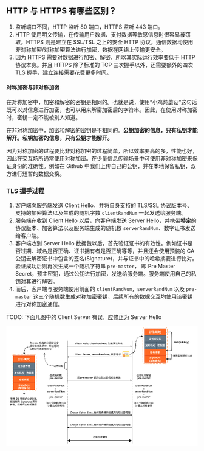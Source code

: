 

## HTTP 与 HTTPS 有哪些区别？

1. 监听端口不同，HTTP 监听 80 端口，HTTPS 监听 443 端口。
2. HTTP 使用明文传输，在传输用户数据、支付数据等敏感信息时很容易被窃取。HTTPS 则是建立在 SSL/TSL 之上的安全 HTTP 协议，通信数据均使用非对称加密/对称加密算法进行加密，数据在网络上传输更安全。
3. 因为 HTTPS 需要对数据进行加密、解密，所以其实际运行效率要低于 HTTP 协议本身。并且 HTTPS 除了标准的 TCP 三次握手以外，还需要额外的四次 TLS 握手，建立连接需要花费更多时间。


#### 对称加密与非对称加密

在对称加密中，加密和解密的密钥是相同的。也就是说，使⽤“⼩鸡炖蘑菇”这句话既可以对信息进⾏加密，也可以⽤来解密加密后的字符串。因此，在使⽤对称加密时，密钥⼀定不能被别⼈知道。

在非对称加密中，加密和解密的密钥是不相同的。**公钥加密的信息，只有私钥才能解开。私钥加密的信息，只有公钥才能解开。**

因为对称加密的过程要比非对称加密的过程简单，所以效率要高的多，性能也好，因此在交互场所通常使用对称加密。在少量信息传输场景中可使用非对称加密来保证身份的准确性。例如在 Github 中我们上传自己的公钥，并在本地保留私钥，双方进行短暂的数据交换。


### TLS 握手过程

1. 客户端向服务端发送 Client Hello，并将自身支持的 TLS/SSL 协议版本号、支持的加密算法以及生成的随机字数 `clientRandNum` 一起发送给服务端。
2. 服务端在收到 Client Hello 以后，向客户端发送 Server Hello，并携带**特定**的协议版本、加密算法以及服务端生成的随机数 `serverRandNum`、数字证书发送给客户端。
3. 客户端收到 Server Hello 数据包以后，首先验证证书的有效性。例如证书是否过期、域名是否正确、证书拥有者是否正确等等，并且还会使用预装的 CA 公钥去解密证书中包含的签名(Signature)，并与证书中的哈希摘要进行比对。验证成功后则再次生成一个随机字符串 `pre-master`， 即 Pre Master Secret，预主密钥，通过公钥进行加密，发送给服务端。服务端使用自己的私钥对其进行解密。
4. 而后，客户端与服务端使用前面的 `clientRandNum`，`serverRandNum` 以及 `pre-master` 这三个随机数生成对称加密密钥，后续所有的数据交互均使用该密钥进行对称加密通信。

TODO: 下面儿图中的 Client Server 有误，应修正为 Server Hello

![Alt text](../images/1619769370821.png)